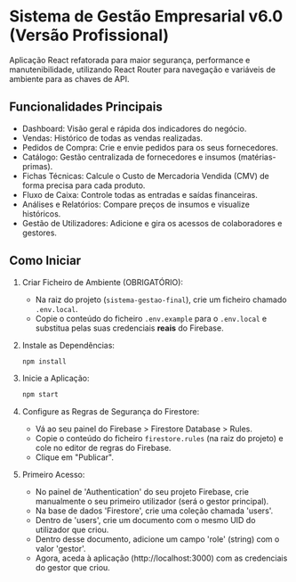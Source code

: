 # Sistema de Gestão Empresarial v6.0 (Versão Profissional)

Aplicação React refatorada para maior segurança, performance e manutenibilidade, utilizando React Router para navegação e variáveis de ambiente para as chaves de API.

## Funcionalidades Principais

- Dashboard: Visão geral e rápida dos indicadores do negócio.
- Vendas: Histórico de todas as vendas realizadas.
- Pedidos de Compra: Crie e envie pedidos para os seus fornecedores.
- Catálogo: Gestão centralizada de fornecedores e insumos (matérias-primas).
- Fichas Técnicas: Calcule o Custo de Mercadoria Vendida (CMV) de forma precisa para cada produto.
- Fluxo de Caixa: Controle todas as entradas e saídas financeiras.
- Análises e Relatórios: Compare preços de insumos e visualize históricos.
- Gestão de Utilizadores: Adicione e gira os acessos de colaboradores e gestores.

## Como Iniciar

1.  Criar Ficheiro de Ambiente (OBRIGATÓRIO):
    - Na raiz do projeto (`sistema-gestao-final`), crie um ficheiro chamado `.env.local`.
    - Copie o conteúdo do ficheiro `.env.example` para o `.env.local` e substitua pelas suas credenciais **reais** do Firebase.

2.  Instale as Dependências:

    ```bash
    npm install
    ```

3.  Inicie a Aplicação:

    ```bash
    npm start
    ```

4.  Configure as Regras de Segurança do Firestore:
    - Vá ao seu painel do Firebase > Firestore Database > Rules.
    - Copie o conteúdo do ficheiro `firestore.rules` (na raiz do projeto) e cole no editor de regras do Firebase.
    - Clique em "Publicar".

5.  Primeiro Acesso:
    - No painel de 'Authentication' do seu projeto Firebase, crie manualmente o seu primeiro utilizador (será o gestor principal).
    - Na base de dados 'Firestore', crie uma coleção chamada 'users'.
    - Dentro de 'users', crie um documento com o mesmo UID do utilizador que criou.
    - Dentro desse documento, adicione um campo 'role' (string) com o valor 'gestor'.
    - Agora, aceda à aplicação (http://localhost:3000) com as credenciais do gestor que criou.
